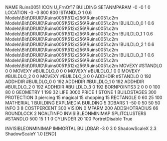 NAME Ruins0051
ICON U_FrnOf17
BUILDING
SETANMPARAM -0 -0 1 0
LOCATION -0 -0 800 800
!STANDLO      1 0.6 Models\Bld\DRUID\Ruins0051\512x256\Ruins0051.c2m Models\Bld\DRUID\Ruins0051\512x256\Ruins0051.c2m 
!BUILDLO_0    1 0.6 Models\Bld\DRUID\Ruins0051\512x256\Ruins0051.c2m Models\Bld\DRUID\Ruins0051\512x256\Ruins0051.c2m 
!BUILDLO_1    1 0.6 Models\Bld\DRUID\Ruins0051\512x256\Ruins0051.c2m Models\Bld\DRUID\Ruins0051\512x256\Ruins0051.c2m 
!BUILDLO_2    1 0.6 Models\Bld\DRUID\Ruins0051\512x256\Ruins0051.c2m Models\Bld\DRUID\Ruins0051\512x256\Ruins0051.c2m 
!BUILDLO_3    1 0.6 Models\Bld\DRUID\Ruins0051\512x256\Ruins0051.c2m Models\Bld\DRUID\Ruins0051\512x256\Ruins0051.c2m 
MOVEXY #STANDLO   0 0
MOVEXY #BUILDLO_0 0 0
MOVEXY #BUILDLO_1 0 0
MOVEXY #BUILDLO_2 0 0
MOVEXY #BUILDLO_3 0 0
ADDHDIR #STANDLO 0 192
ADDHDIR #BUILDLO_0 0 192
ADDHDIR #BUILDLO_1 0 192
ADDHDIR #BUILDLO_2 0 192
ADDHDIR #BUILDLO_3 0 192
BORNPOINTS3 2 0 0 0 100 80 0
GEOMETRY 1 199 32
LIFE     3000
PRICE 1 STONE 1
BUILDSTAGES 300
PROTECTION 3 piercing 15 magical 15 chopping 15
RECTANGLE    0 60 25 100
MATHERIAL 1 BUILDING
EXPLMEDIA BUILDING 5
3DBARS 1 -50 0 50 50 50
INFO 3 8
COSTPERCENT 300
VISION 0
MFARM 200
ADDSHOTRADIUS 66
ROUNDLOCK 2
NOALTINFO
INVISIBLEONMINIMAP
SPLITCLUSTERS #STANDLO 500 15 1 1 0
CYLINDER 20 100
PortretDisable True

INVISIBLEONMINIMAP
IMMORTAL
BUILDBAR -3 0 3 0
ShadowScaleX 2.3
ShadowScaleY 1.0
[END]

